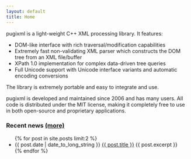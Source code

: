 ```yaml
---
layout: default
title: Home
---
```


pugixml is a light-weight C++ XML processing library. It features:

* DOM-like interface with rich traversal/modification capabilities
* Extremely fast non-validating XML parser which constructs the DOM tree from an XML file/buffer
* XPath 1.0 implementation for complex data-driven tree queries
* Full Unicode support with Unicode interface variants and automatic encoding conversions

The library is extremely portable and easy to integrate and use.

pugixml is developed and maintained since 2006 and has many users. All code is distributed under the MIT license, making it completely free to use in both open-source and proprietary applications.

### Recent news [(more)](/news.html)

<ul>
{% for post in site.posts limit:2 %}
  <li>
    {{ post.date | date_to_long_string }} <a href="{{ post.url }}">{{ post.title }}</a>
    {{ post.excerpt }}
  </li>
{% endfor %}
</ul>
